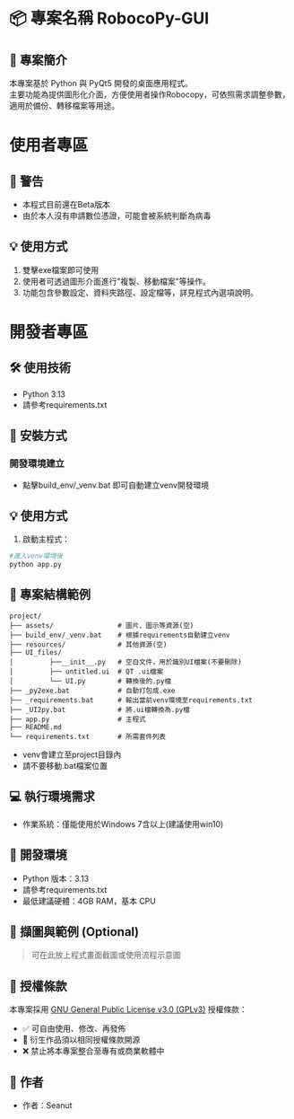 # 📦 專案名稱 RobocoPy-GUI

## 📝 專案簡介
本專案基於 Python 與 PyQt5 開發的桌面應用程式。  
主要功能為提供圖形化介面，方便使用者操作Robocopy，可依照需求調整參數，適用於備份、轉移檔案等用途。  


# 使用者專區

## 🚨 警告
- 本程式目前還在Beta版本
- 由於本人沒有申請數位憑證，可能會被系統判斷為病毒

## 💡 使用方式
1. 雙擊exe檔案即可使用
2. 使用者可透過圖形介面進行"複製、移動檔案"等操作。
3. 功能包含參數設定、資料夾路徑、設定檔等，詳見程式內選項說明。

##

# 開發者專區

## 🛠️ 使用技術
- Python 3.13
- 請參考requirements.txt

## 🧰 安裝方式

### 開發環境建立
- 點擊build_env/_venv.bat 即可自動建立venv開發環境

## 💡 使用方式
1. 啟動主程式：
```bash
#進入venv環境後
python app.py
```

## 📂 專案結構範例
```
project/
├── assets/                # 圖片、圖示等資源(空)
├── build_env/_venv.bat    # 根據requirements自動建立venv
├── resources/             # 其他資源(空)
├── UI_files/      
│         ├──__init__.py   # 空白文件，用於識別UI檔案(不要刪除)       
│         ├── untitled.ui  # QT .ui檔案
│         └── UI.py        # 轉換後的.py檔
├── _py2exe.bat            # 自動打包成.exe
├── _requirements.bat      # 輸出當前venv環境至requirements.txt
├── _UI2py.bat             # 將.ui檔轉換為.py檔
├── app.py                 # 主程式
├── README.md
└── requirements.txt       # 所需套件列表
```
- venv會建立至project目錄內
- 請不要移動.bat檔案位置

## 💻 執行環境需求
- 作業系統：僅能使用於Windows 7含以上(建議使用win10)

## 🔧 開發環境
- Python 版本：3.13
- 請參考requirements.txt
- 最低建議硬體：4GB RAM，基本 CPU

## 📸 擷圖與範例 (Optional)
> 可在此放上程式畫面截圖或使用流程示意圖

## 📄 授權條款
本專案採用 [GNU General Public License v3.0 (GPLv3)](https://www.gnu.org/licenses/gpl-3.0.html) 授權條款：
- ✅ 可自由使用、修改、再發佈
- 🔁 衍生作品須以相同授權條款開源
- ❌ 禁止將本專案整合至專有或商業軟體中

## 👤 作者
- 作者：Seanut

